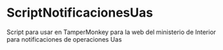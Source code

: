 # ScriptNotificacionesUas
Script para usar en TamperMonkey para la web del ministerio de Interior para notificaciones de operaciones Uas
